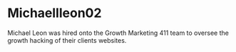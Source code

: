 # Michaellleon02
Michael Leon was hired onto the Growth Marketing 411 team to oversee the growth hacking of their clients websites.
